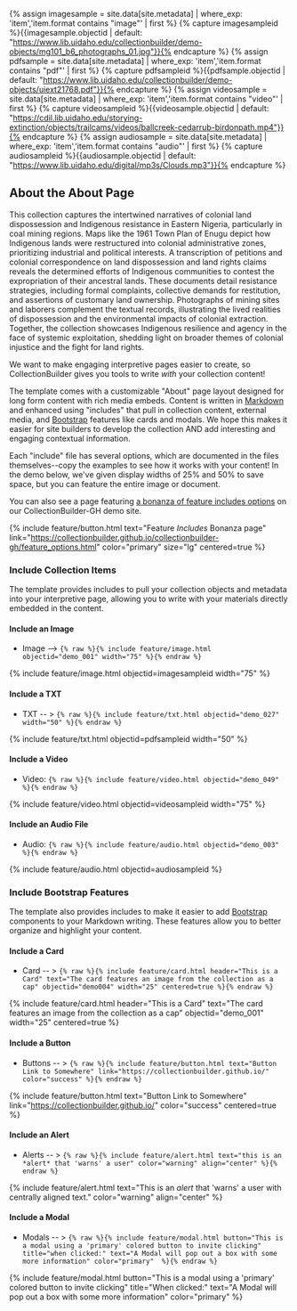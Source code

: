 {% assign imagesample = site.data[site.metadata] | where_exp: 'item','item.format contains "image"' | first %}
{% capture imagesampleid %}{{imagesample.objectid | default: "https://www.lib.uidaho.edu/collectionbuilder/demo-objects/mg101_b6_photographs_01.jpg"}}{% endcapture %}
{% assign pdfsample = site.data[site.metadata] | where_exp: 'item','item.format contains "pdf"' | first %}
{% capture pdfsampleid %}{{pdfsample.objectid | default: "https://www.lib.uidaho.edu/collectionbuilder/demo-objects/uiext21768.pdf"}}{% endcapture %}
{% assign videosample = site.data[site.metadata] | where_exp: 'item','item.format contains "video"' | first %}
{% capture videosampleid %}{{videosample.objectid | default: "https://cdil.lib.uidaho.edu/storying-extinction/objects/trailcams/videos/ballcreek-cedarrub-birdonpath.mp4"}}{% endcapture %}
{% assign audiosample = site.data[site.metadata] | where_exp: 'item','item.format contains "audio"' | first %}
{% capture audiosampleid %}{{audiosample.objectid | default: "https://www.lib.uidaho.edu/digital/mp3s/Clouds.mp3"}}{% endcapture %}

## About the About Page

This collection captures the intertwined narratives of colonial land dispossession and Indigenous resistance in Eastern Nigeria, particularly in coal mining regions. Maps like the 1961 Town Plan of Enugu depict how Indigenous lands were restructured into colonial administrative zones, prioritizing industrial and political interests. A transcription of petitions and colonial correspondence on land dispossession and land rights claims reveals the determined efforts of Indigenous communities to contest the expropriation of their ancestral lands. These documents detail resistance strategies, including formal complaints, collective demands for restitution, and assertions of customary land ownership. Photographs of mining sites and laborers complement the textual records, illustrating the lived realities of dispossession and the environmental impacts of colonial extraction. Together, the collection showcases Indigenous resilience and agency in the face of systemic exploitation, shedding light on broader themes of colonial injustice and the fight for land rights.

We want to make engaging interpretive pages easier to create, so CollectionBuilder gives you tools to write *with* your collection content!

The template comes with a customizable "About" page layout designed for long form content with rich media embeds.
Content is written in [Markdown](https://guides.github.com/features/mastering-markdown/) and enhanced using "includes" that pull in collection content, external media, and [Bootstrap](https://getbootstrap.com/) features like cards and modals.
We hope this makes it easier for site builders to develop the collection AND add interesting and engaging contextual information. 

Each "include" file has several options, which are documented in the files themselves--copy the examples to see how it works with your content! 
In the demo below, we've given display widths of 25% and 50% to save space, but you can feature the entire image or document.

You can also see a page featuring [a bonanza of feature includes options](https://collectionbuilder.github.io/collectionbuilder-gh/feature_options.html) on our CollectionBuilder-GH demo site. 

{% include feature/button.html text="Feature *Includes* Bonanza page" link="https://collectionbuilder.github.io/collectionbuilder-gh/feature_options.html" color="primary" size="lg" centered=true %}

### Include Collection Items

The template provides includes to pull your collection objects and metadata into your interpretive page, allowing you to write with your materials directly embedded in the content.

#### Include an Image

- Image --> `{% raw %}{% include feature/image.html objectid="demo_001" width="75" %}{% endraw %}`

{% include feature/image.html objectid=imagesampleid width="75" %}

#### Include a TXT

- TXT -- > `{% raw %}{% include feature/txt.html objectid="demo_027"  width="50" %}{% endraw %}`

{% include feature/txt.html objectid=pdfsampleid width="50" %}

#### Include a Video

- Video: `{% raw %}{% include feature/video.html objectid="demo_049" %}{% endraw %}`

{% include feature/video.html objectid=videosampleid width="75" %}

#### Include an Audio File

- Audio: `{% raw %}{% include feature/audio.html objectid="demo_003" %}{% endraw %}`

{% include feature/audio.html objectid=audiosampleid  %}

### Include Bootstrap Features

The template also provides includes to make it easier to add [Bootstrap](https://getbootstrap.com/) components to your Markdown writing.
These features allow you to better organize and highlight your content.

#### Include a Card

- Card -- > `{% raw %}{% include feature/card.html header="This is a Card" text="The card features an image from the collection as a cap" objectid="demo004" width="25" centered=true %}{% endraw %}`

{% include feature/card.html header="This is a Card" text="The card features an image from the collection as a cap" objectid="demo_001" width="25" centered=true %}

#### Include a Button 

- Buttons -- > `{% raw %}{% include feature/button.html text="Button Link to Somewhere" link="https://collectionbuilder.github.io/" color="success" %}{% endraw %}`

{% include feature/button.html text="Button Link to Somewhere" link="https://collectionbuilder.github.io/" color="success" centered=true %}
  
#### Include an Alert

- Alerts -- > `{% raw %}{% include feature/alert.html text="this is an *alert* that 'warns' a user" color="warning" align="center" %}{% endraw %}`

{% include feature/alert.html text="This is an *alert* that 'warns' a user with centrally aligned text." color="warning" align="center"  %}

#### Include a Modal

- Modals -- > `{% raw %}{% include feature/modal.html button="This is a modal using a 'primary' colored button to invite clicking" title="when clicked:" text="A Modal will pop out a box with some more information" color="primary"  %}{% endraw %}`

{% include feature/modal.html button="This is a modal using a 'primary' colored button to invite clicking" title="When clicked:" text="A Modal will pop out a box with some more information" color="primary"  %} 
